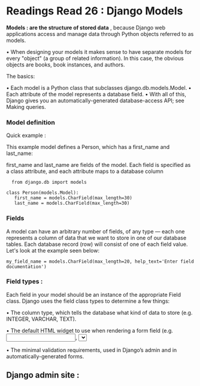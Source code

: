 # Readings Read 26 : Django Models 

**Models  : are the structure of stored data** , because  Django web applications access and manage data through Python objects referred to as models.  






• When designing your models it makes sense to have separate models for every "object"
(a group of related information). In this case, the obvious objects are books, book instances, and authors.

The basics:

• Each model is a Python class that subclasses django.db.models.Model.
• Each attribute of the model represents a database field.
• With all of this, Django gives you an automatically-generated database-access API; see Making queries.

### Model definition
Quick example :

This example model defines a Person, which has a first_name and last_name:

first_name and last_name are fields of the model. Each field is specified as a class attribute, and each attribute maps to a database column


      from django.db import models

    class Person(models.Model):
       first_name = models.CharField(max_length=30)
       last_name = models.CharField(max_length=30)  
       
       
### Fields
A model can have an arbitrary number of fields, of any type — each one represents a column of data that we want to store in one of our
database tables. Each database record (row) will consist of one of each field value. Let's look at the example seen below:
```
my_field_name = models.CharField(max_length=20, help_text='Enter field documentation')
```
### Field types : 

Each field in your model should be an instance of the appropriate Field class. Django uses the field class types to determine a few things:

• The column type, which tells the database what kind of data to store (e.g. INTEGER, VARCHAR, TEXT).

• The default HTML widget to use when rendering a form field (e.g. <input type="text">, <select>).
  
• The minimal validation requirements, used in Django’s admin and in automatically-generated forms.
  
 ## Django admin site : 
  
